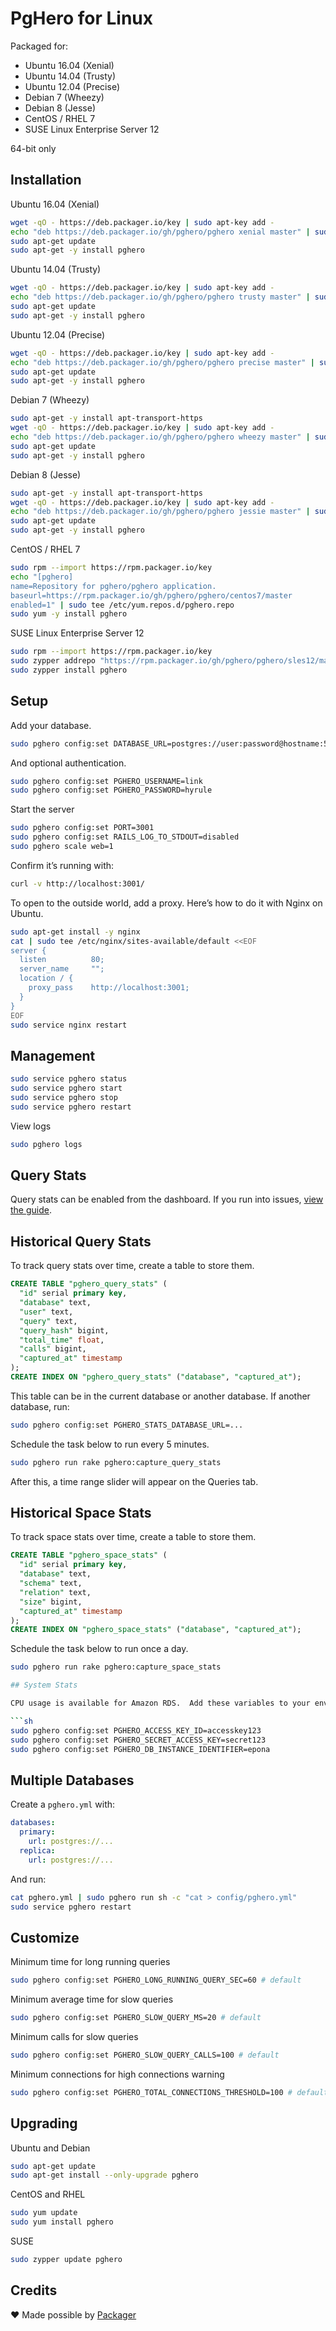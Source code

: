 # PgHero for Linux

Packaged for:

- Ubuntu 16.04 (Xenial)
- Ubuntu 14.04 (Trusty)
- Ubuntu 12.04 (Precise)
- Debian 7 (Wheezy)
- Debian 8 (Jesse)
- CentOS / RHEL 7
- SUSE Linux Enterprise Server 12

64-bit only

## Installation

Ubuntu 16.04 (Xenial)

```sh
wget -qO - https://deb.packager.io/key | sudo apt-key add -
echo "deb https://deb.packager.io/gh/pghero/pghero xenial master" | sudo tee /etc/apt/sources.list.d/pghero.list
sudo apt-get update
sudo apt-get -y install pghero
```

Ubuntu 14.04 (Trusty)

```sh
wget -qO - https://deb.packager.io/key | sudo apt-key add -
echo "deb https://deb.packager.io/gh/pghero/pghero trusty master" | sudo tee /etc/apt/sources.list.d/pghero.list
sudo apt-get update
sudo apt-get -y install pghero
```

Ubuntu 12.04 (Precise)

```sh
wget -qO - https://deb.packager.io/key | sudo apt-key add -
echo "deb https://deb.packager.io/gh/pghero/pghero precise master" | sudo tee /etc/apt/sources.list.d/pghero.list
sudo apt-get update
sudo apt-get -y install pghero
```

Debian 7 (Wheezy)

```sh
sudo apt-get -y install apt-transport-https
wget -qO - https://deb.packager.io/key | sudo apt-key add -
echo "deb https://deb.packager.io/gh/pghero/pghero wheezy master" | sudo tee /etc/apt/sources.list.d/pghero.list
sudo apt-get update
sudo apt-get -y install pghero
```

Debian 8 (Jesse)

```sh
sudo apt-get -y install apt-transport-https
wget -qO - https://deb.packager.io/key | sudo apt-key add -
echo "deb https://deb.packager.io/gh/pghero/pghero jessie master" | sudo tee /etc/apt/sources.list.d/pghero.list
sudo apt-get update
sudo apt-get -y install pghero
```

CentOS / RHEL 7

```sh
sudo rpm --import https://rpm.packager.io/key
echo "[pghero]
name=Repository for pghero/pghero application.
baseurl=https://rpm.packager.io/gh/pghero/pghero/centos7/master
enabled=1" | sudo tee /etc/yum.repos.d/pghero.repo
sudo yum -y install pghero
```

SUSE Linux Enterprise Server 12

```sh
sudo rpm --import https://rpm.packager.io/key
sudo zypper addrepo "https://rpm.packager.io/gh/pghero/pghero/sles12/master" "pghero"
sudo zypper install pghero
```

## Setup

Add your database.

```sh
sudo pghero config:set DATABASE_URL=postgres://user:password@hostname:5432/dbname
```

And optional authentication.

```sh
sudo pghero config:set PGHERO_USERNAME=link
sudo pghero config:set PGHERO_PASSWORD=hyrule
```

Start the server

```sh
sudo pghero config:set PORT=3001
sudo pghero config:set RAILS_LOG_TO_STDOUT=disabled
sudo pghero scale web=1
```

Confirm it’s running with:

```sh
curl -v http://localhost:3001/
```

To open to the outside world, add a proxy. Here’s how to do it with Nginx on Ubuntu.

```sh
sudo apt-get install -y nginx
cat | sudo tee /etc/nginx/sites-available/default <<EOF
server {
  listen          80;
  server_name     "";
  location / {
    proxy_pass    http://localhost:3001;
  }
}
EOF
sudo service nginx restart
```

## Management

```sh
sudo service pghero status
sudo service pghero start
sudo service pghero stop
sudo service pghero restart
```

View logs

```sh
sudo pghero logs
```

## Query Stats

Query stats can be enabled from the dashboard. If you run into issues, [view the guide](Query-Stats.md).

## Historical Query Stats

To track query stats over time, create a table to store them.

```sql
CREATE TABLE "pghero_query_stats" (
  "id" serial primary key,
  "database" text,
  "user" text,
  "query" text,
  "query_hash" bigint,
  "total_time" float,
  "calls" bigint,
  "captured_at" timestamp
);
CREATE INDEX ON "pghero_query_stats" ("database", "captured_at");
```

This table can be in the current database or another database. If another database, run:

```sh
sudo pghero config:set PGHERO_STATS_DATABASE_URL=...
```

Schedule the task below to run every 5 minutes.

```sh
sudo pghero run rake pghero:capture_query_stats
```

After this, a time range slider will appear on the Queries tab.

## Historical Space Stats

To track space stats over time, create a table to store them.

```sql
CREATE TABLE "pghero_space_stats" (
  "id" serial primary key,
  "database" text,
  "schema" text,
  "relation" text,
  "size" bigint,
  "captured_at" timestamp
);
CREATE INDEX ON "pghero_space_stats" ("database", "captured_at");
```

Schedule the task below to run once a day.

```sh
sudo pghero run rake pghero:capture_space_stats

## System Stats

CPU usage is available for Amazon RDS.  Add these variables to your environment:

```sh
sudo pghero config:set PGHERO_ACCESS_KEY_ID=accesskey123
sudo pghero config:set PGHERO_SECRET_ACCESS_KEY=secret123
sudo pghero config:set PGHERO_DB_INSTANCE_IDENTIFIER=epona
```

## Multiple Databases

Create a `pghero.yml` with:

```yml
databases:
  primary:
    url: postgres://...
  replica:
    url: postgres://...
```

And run:

```sh
cat pghero.yml | sudo pghero run sh -c "cat > config/pghero.yml"
sudo service pghero restart
```

## Customize

Minimum time for long running queries

```sh
sudo pghero config:set PGHERO_LONG_RUNNING_QUERY_SEC=60 # default
```

Minimum average time for slow queries

```sh
sudo pghero config:set PGHERO_SLOW_QUERY_MS=20 # default
```

Minimum calls for slow queries

```sh
sudo pghero config:set PGHERO_SLOW_QUERY_CALLS=100 # default
```

Minimum connections for high connections warning

```sh
sudo pghero config:set PGHERO_TOTAL_CONNECTIONS_THRESHOLD=100 # default
```

## Upgrading

Ubuntu and Debian

```sh
sudo apt-get update
sudo apt-get install --only-upgrade pghero
```

CentOS and RHEL

```sh
sudo yum update
sudo yum install pghero
```

SUSE

```sh
sudo zypper update pghero
```

## Credits

:heart: Made possible by [Packager](https://packager.io/)
